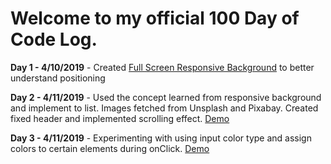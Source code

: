 # Welcome to my official 100 Day of Code Log. 

**Day 1 - 4/10/2019** - Created [Full Screen Responsive Background](https://codepen.io/ebizl/full/pBEMXK) to better understand positioning 

**Day 2 - 4/11/2019** - Used the concept learned from responsive background and implement to list. Images fetched from Unsplash and Pixabay. Created fixed header and implemented scrolling effect. [Demo](https://codepen.io/ebizl/full/BEpwNp)  

**Day 3 - 4/11/2019** - Experimenting with using input color type and assign colors to certain elements during onClick. [Demo](https://codepen.io/ebizl/full/XQgmMG)